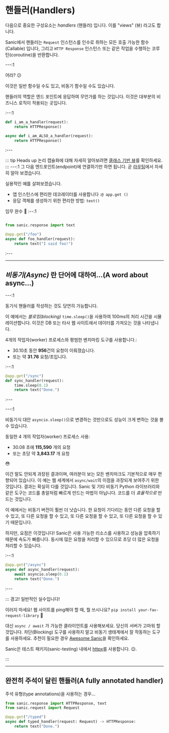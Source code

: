 # 핸들러(Handlers)

다음으로 중요한 구성요소는 _handlers_ (핸들러) 입니다. 이를 "views" (뷰) 라고도 합니다.

Sanic에서 핸들러는 `Request` 인스턴스를 인수로 취하는 모든 호출 가능한 함수(Callable) 입니다, 그리고 `HTTP Response` 인스턴스 또는 같은 작업을 수행하는 코루틴(coroutine)을 반환합니다.

---:1

어라? :confused:

이것은 일반 함수일 수도 있고, 비동기 함수일 수도 있습니다.

핸들러의 역할은 엔드 포인트에 응답하여 무언가를 하는 것입니다. 이것은 대부분의 비즈니스 로직이 적용되는 곳입니다.

:--:1

```python
def i_am_a_handler(request):
    return HTTPResponse()

async def i_am_ALSO_a_handler(request):
    return HTTPResponse()
```

:---

::: tip Heads up
논리 캡슐화에 대해 자세히 알아보려면 [클래스 기반 뷰](/guide/advanced/class-based-views.md)를 확인하세요.
:::
---:1
그 다음 엔드포인트(endpoint)에 연결하기만 하면 됩니다. 곧 [라우팅](./routing.md)에서 자세히 알아 보겠습니다.

실용적인 예를 살펴보겠습니다.

- 앱 인스턴스에 편리한 데코레이터를 사용합니다 :`@ app.get ()`
- 응답 객체를 생성하기 위한 편리한 방법: `text()`

임무 완수 :muscle:
:--:1

```python

from sanic.response import text

@app.get("/foo")
async def foo_handler(request):
    return text("I said foo!")
```

:---

---

## _비동기(Async)_ 란 단어에 대하여...(A word about async...)

---:1

동기식 핸들러를 작성하는 것도 당연히 가능합니다.

이 예에서는 _블로킹(blocking)_ `time.sleep()`을 사용하여 100ms의 처리 시간을 시뮬레이션합니다.
이것은 DB 또는 타사 웹 사이트에서 데이터를 가져오는 것을 나타냅니다.

4개의 작업자(worker) 프로세스와 평범한 벤치마킹 도구를 사용합니다.:

- 30.10초 동안 **956**건의 요청이 이뤄졌습니다.
- 또는 약 **31.76** 요청/초입니다.
  
:--:1

```python
@app.get("/sync")
def sync_handler(request):
    time.sleep(0.1)
    return text("Done.")
```

:---

---:1

비동기식 대안 `asyncio.sleep()`으로 변경하는 것만으로도 성능이 크게 변하는 것을 볼 수 있습니다.

동일한 4 개의 작업자(worker) 프로세스 사용:

- 30.08 초에 **115,590** 개의 요청
- 또는 초당 약 **3,843.17** 개 요청

:flushed:

이건 말도 안되게 과장된 결과이며, 여러분이 보는 모든 벤치마크도 기본적으로 매우 편향되어 있습니다. 이 예는 웹 세계에서 `async/wait`의 이점을 과장되게 보여주기 위한 것입니다. 결과는 확실히 다를 것입니다. Sanic 및 기타 비동기 Python 라이브러리와 같은 도구는 코드를 총알처럼 빠르게 만드는 마법이 아닙니다. 코드를 더 _효율적으로_ 만드는 것입니다.

이 예에서는 비동기 버전이 훨씬 더 낫습니다. 한 요청이 기다리는 동안 다른 요청을 할 수 있고, 또 다른 요청을 할 수 있고, 또 다른 요청을 할 수 있고, 또 다른 요청을 할 수 있기 때문입니다.

하지만, 요점은 이것입니다! Sanic은 사용 가능한 리소스를 사용하고 성능을 압축하기 때문에 속도가 빠릅니다. 동시에 많은 요청을 처리할 수 있으므로 초당 더 많은 요청을 처리할 수 있습니다.

:--:1

```python
@app.get("/async")
async def async_handler(request):
    await asyncio.sleep(0.1)
    return text("Done.")
```

:---

::: 경고! 일반적인 실수입니다!

이러지 마세요! 웹 사이트를 ping해야 할 때, 뭘 쓰시나요? `pip install your-fav-request-library` :see_no_evil:

대신 `async / await` 가 가능한 클라이언트를 사용해보세요. 당신의 서버가 고마워 할 것입니다. 차단(Blocking) 도구를 사용하지 말고 비동기 생태계에서 잘 작동하는 도구를 사용하세요. 추천이 필요한 경우 [Awesome Sanic](https://github.com/mekicha/awesome-sanic)을 확인하세요.

Sanic은 테스트 패키지(sanic-testing) 내에서 [httpx](https://www.python-httpx.org/)를 사용합니다. :wink:.

:::

---

## 완전히 주석이 달린 핸들러(A fully annotated handler)

주석 유형(type annotations)을 사용하는 경우...

```python
from sanic.response import HTTPResponse, text
from sanic.request import Request

@app.get("/typed")
async def typed_handler(request: Request) -> HTTPResponse:
    return text("Done.")
```
